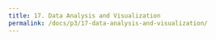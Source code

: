 ```yaml
---
title: 17. Data Analysis and Visualization
permalink: /docs/p3/17-data-analysis-and-visualization/
---
```

